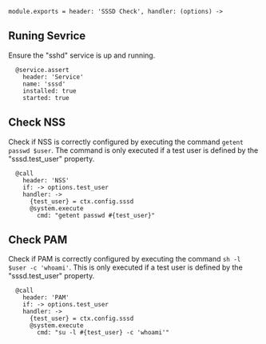 
    module.exports = header: 'SSSD Check', handler: (options) ->

## Runing Sevrice

Ensure the "sshd" service is up and running.

      @service.assert
        header: 'Service'
        name: 'sssd'
        installed: true
        started: true

## Check NSS

Check if NSS is correctly configured by executing the command `getent passwd
$user`. The command is only executed if a test user is defined by the
"sssd.test_user" property.

      @call
        header: 'NSS'
        if: -> options.test_user
        handler: ->
          {test_user} = ctx.config.sssd
          @system.execute
            cmd: "getent passwd #{test_user}"

## Check PAM

Check if PAM is correctly configured by executing the command
`sh -l $user -c 'whoami'`. This is only executed if a test
user is defined by the "sssd.test_user" property.

      @call
        header: 'PAM'
        if: -> options.test_user
        handler: ->
          {test_user} = ctx.config.sssd
          @system.execute
            cmd: "su -l #{test_user} -c 'whoami'"
